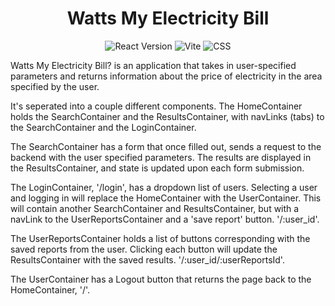 <h1 align="center">Watts My Electricity Bill</h1>

<p align="center">
  <img src="https://img.shields.io/badge/React-61DAFB?style=for-the-badge&logo=react&logoColor=white" alt="React Version">
  <img src="https://img.shields.io/badge/Vite-646CFF?style=for-the-badge&logo=vite&logoColor=white" alt="Vite">
  <img src="https://img.shields.io/badge/CSS-264de4?style=for-the-badge&logo=css3&logoColor=white" alt="CSS">
</p>

Watts My Electricity Bill? is an application that takes in user-specified parameters and returns information about the price of electricity in the area specified by the user.

It's seperated into a couple different components. The HomeContainer holds the SearchContainer and the ResultsContainer, with navLinks (tabs) to the SearchContainer and the LoginContainer.

The SearchContainer has a form that once filled out, sends a request to the backend with the user specified parameters. The results are displayed in the ResultsContainer, and state is updated upon each form submission.

The LoginContainer, '/login', has a dropdown list of users. Selecting a user and logging in will replace the HomeContainer with the UserContainer. This will contain another SearchContainer and ResultsContainer, but with a navLink to the UserReportsContainer and a 'save report' button. '/:user_id'.

The UserReportsContainer holds a list of buttons corresponding with the saved reports from the user. Clicking each button will update the ResultsContainer with the saved results. '/:user_id/:userReportsId'.

The UserContainer has a Logout button that returns the page back to the HomeContainer, '/'.

